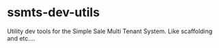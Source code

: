 # ssmts-dev-utils
Utility dev tools for the Simple Sale Multi Tenant System. Like scaffolding and etc....
